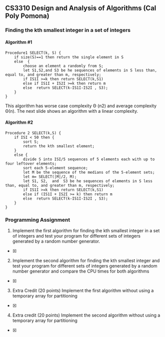 ## CS3310 Design and Analysis of Algorithms (Cal Poly Pomona)             

### Finding the kth smallest integer in a set of integers
#### Algorithm #1
```
Procedure1 SELECT(k, S) { 
    if size(S)==1 then return the single element in S
    else  { 
        choose an element a randomly from S;
        let S1,S2,and S3 be he sequences of elements in S less than, equal to, and greater than m, respectively;
        if IS1I >=k then return SELECT(k,S1)
        else if IS1I + IS2I >=k then return m
        else  return SELECT(k-IS1I-IS2I , S3);
    }
} 
```
This algorithm has worse case complexity Θ (n2) and average complexity Θ(n). The next slide shows an algorithm with a linear complexity. 
#### Algorithm #2
```
Procedure 2 SELECT(k,S) {
    if ISI < 50 then { 
        sort S; 
        return the kth smallest element;
    }
    else { 
        divide S into ISI/5 sequences of 5 elements each with up to four leftover elements;
        sort each 5-element sequence;
        let M be the sequence of the medians of the 5-element sets;
        let m= SELECT(│M│/2, M); 
        let S1, S2,  and  S3 be he sequences of elements in S less than, equal to, and greater than m, respectively;
        if IS1I >=k then return SELECT(k,S1)
        else if (IS1I + IS2I >= k) then return m
        else  return SELECT(k-IS1I-IS2I , S3); 
    }
}
```
### Programming Assignment
1. Implement the first algorithm for finding the kth smallest integer in a set of integers and test your program for different sets of integers generated by a random number generator. 
- [x]
2. Implement the second algorithm for finding the kth smallest integer and test your program for different sets of integers generated by a random number generator and compare the CPU times for both algorithms 
- [x]
3. Extra Credit (20 points) Implement the first algorithm without using a temporary array for partitioning
- [x]
4. Extra credit (20 points) Implement the second algorithm without using a temporary array for partitioning
- [x]